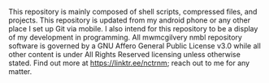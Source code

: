 This repository is mainly composed of shell scripts, compressed files, and projects. This repository is updated from my android phone or any other place I set up Git via mobile. I also intend for this repository to be a display of my development in programming. All mwmcgilvery nmbl repository software is governed by a GNU Affero General Public License v3.0 while all other content is under All Rights Reserved licensing unless otherwise stated. Find out more at https://linktr.ee/nctrnm; reach out to me for any matter. 

